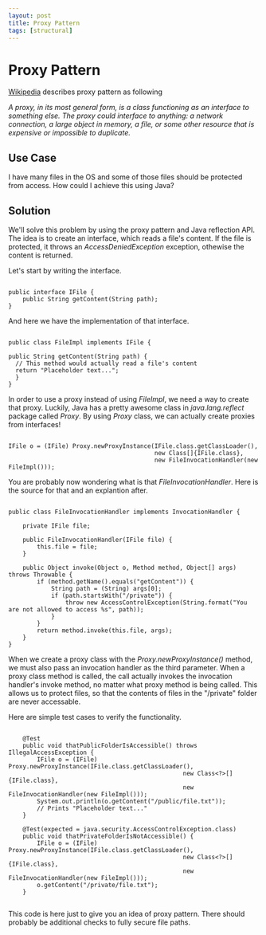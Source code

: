 ```yaml
---
layout: post
title: Proxy Pattern
tags: [structural]
---
```


<h1>Proxy Pattern</h1>

<p><a href="https://en.wikipedia.org/wiki/Proxy_pattern">Wikipedia</a> describes proxy pattern as following</p>

<p><i>A proxy, in its most general form, is a class functioning as an interface to something else. The proxy could interface to anything: a network connection, a large object in memory, a file, or some other resource that is expensive or impossible to duplicate.</i></p>
  
<h2>Use Case</h2>

<p>I have many files in the OS and some of those files should be protected from access. How could I achieve this using Java?</p>

<h2>Solution</h2>

<p>We'll solve this problem by using the proxy pattern and Java reflection API. The idea is to create an interface, which reads a file's content. If the file is protected, it throws an <i>AccessDeniedException</i> exception, othewise the content is returned.</p>

<p>Let's start by writing the interface.</p>

~~~~~~~~

public interface IFile {
    public String getContent(String path);
}

~~~~~~~~

<p>And here we have the implementation of that interface.</p>

~~~~~~~~

public class FileImpl implements IFile {

public String getContent(String path) {
  // This method would actually read a file's content
  return "Placeholder text...";
  }
}

~~~~~~~~

<p>In order to use a proxy instead of using <i>FileImpl</i>, we need a way to create that proxy. Luckily, Java has a pretty awesome class in <i>java.lang.reflect</i> package called <i>Proxy</i>. By using <i>Proxy</i> class, we can actually create proxies from interfaces!</p>

~~~~~~~~

IFile o = (IFile) Proxy.newProxyInstance(IFile.class.getClassLoader(),
                                         new Class[]{IFile.class},
                                         new FileInvocationHandler(new FileImpl()));

~~~~~~~~

<p>You are probably now wondering what is that <i>FileInvocationHandler</i>. Here is the source for that and an explantion after.</p>

~~~~~~~~

public class FileInvocationHandler implements InvocationHandler {

    private IFile file;

    public FileInvocationHandler(IFile file) {
        this.file = file;
    }

    public Object invoke(Object o, Method method, Object[] args) throws Throwable {
        if (method.getName().equals("getContent")) {
            String path = (String) args[0];
            if (path.startsWith("/private")) {
                throw new AccessControlException(String.format("You are not allowed to access %s", path));
            }
        }
        return method.invoke(this.file, args);
    }
}

~~~~~~~~

<p>When we create a proxy class with the <i>Proxy.newProxyInstance()</i> method, we must also pass an invocation handler as the third parameter. When a proxy class method is called, the call actually invokes the invocation handler's invoke method, no matter what proxy method is being called. This allows us to protect files, so that the contents of files in the "/private" folder are never accessable.</p>

<p>Here are simple test cases to verify the functionality.</p>

~~~~~~~~

    @Test
    public void thatPublicFolderIsAccessible() throws IllegalAccessException {
        IFile o = (IFile) Proxy.newProxyInstance(IFile.class.getClassLoader(),
                                                 new Class<?>[]{IFile.class},
                                                 new FileInvocationHandler(new FileImpl()));
        System.out.println(o.getContent("/public/file.txt"));
        // Prints "Placeholder text..."
    }

    @Test(expected = java.security.AccessControlException.class)
    public void thatPrivateFolderIsNotAccessible() {
        IFile o = (IFile) Proxy.newProxyInstance(IFile.class.getClassLoader(),
                                                 new Class<?>[]{IFile.class},
                                                 new FileInvocationHandler(new FileImpl()));
        o.getContent("/private/file.txt");
    }
    
~~~~~~~~

<p class="warning">This code is here just to give you an idea of proxy pattern. There should probably be additional checks to fully secure file paths.</p>